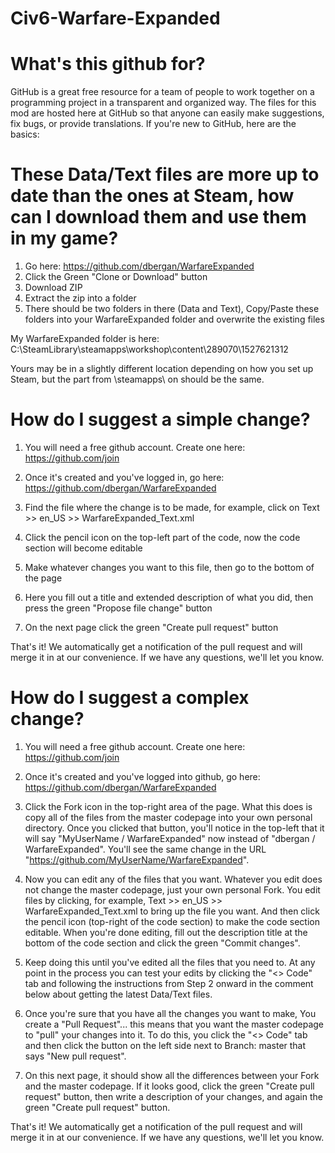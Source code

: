 # Civ6-Warfare-Expanded

# What's this github for?
GitHub is a great free resource for a team of people to work together on a programming project in a transparent and organized way. The files for this mod are hosted here at GitHub so that anyone can easily make suggestions, fix bugs, or provide translations. If you're new to GitHub, here are the basics:

# These Data/Text files are more up to date than the ones at Steam, how can I download them and use them in my game?

1) Go here: https://github.com/dbergan/WarfareExpanded
2) Click the Green "Clone or Download" button
3) Download ZIP
4) Extract the zip into a folder
5) There should be two folders in there (Data and Text), Copy/Paste these folders into your WarfareExpanded folder and overwrite the existing files

My WarfareExpanded folder is here:
C:\SteamLibrary\steamapps\workshop\content\289070\1527621312

Yours may be in a slightly different location depending on how you set up Steam, but the part from \steamapps\ on should be the same.

# How do I suggest a simple change?

1) You will need a free github account. Create one here:
https://github.com/join

2) Once it's created and you've logged in, go here: https://github.com/dbergan/WarfareExpanded

3) Find the file where the change is to be made, for example, click on
Text >> en_US >> WarfareExpanded_Text.xml

4) Click the pencil icon on the top-left part of the code, now the code section will become editable

5) Make whatever changes you want to this file, then go to the bottom of the page

6) Here you fill out a title and extended description of what you did, then press the green "Propose file change" button

7) On the next page click the green "Create pull request" button

That's it! We automatically get a notification of the pull request and will merge it in at our convenience. If we have any questions, we'll let you know.


# How do I suggest a complex change?

1) You will need a free github account. Create one here:
https://github.com/join

2) Once it's created and you've logged into github, go here: https://github.com/dbergan/WarfareExpanded

3) Click the Fork icon in the top-right area of the page. What this does is copy all of the files from the master codepage into your own personal directory. Once you clicked that button, you'll notice in the top-left that it will say "MyUserName / WarfareExpanded" now instead of "dbergan / WarfareExpanded". You'll see the same change in the URL "https://github.com/MyUserName/WarfareExpanded".

4) Now you can edit any of the files that you want. Whatever you edit does not change the master codepage, just your own personal Fork. You edit files by clicking, for example, Text >> en_US >> WarfareExpanded_Text.xml to bring up the file you want. And then click the pencil icon (top-right of the code section) to make the code section editable. When you're done editing, fill out the description title at the bottom of the code section and click the green "Commit changes".

5) Keep doing this until you've edited all the files that you need to. At any point in the process you can test your edits by clicking the "<> Code" tab and following the instructions from Step 2 onward in the comment below about getting the latest Data/Text files.

6) Once you're sure that you have all the changes you want to make, You create a "Pull Request"... this means that you want the master codepage to "pull" your changes into it. To do this, you click the "<> Code" tab and then click the button on the left side next to Branch: master that says "New pull request".

7) On this next page, it should show all the differences between your Fork and the master codepage. If it looks good, click the green "Create pull request" button, then write a description of your changes, and again the green "Create pull request" button.

That's it! We automatically get a notification of the pull request and will merge it in at our convenience. If we have any questions, we'll let you know.
